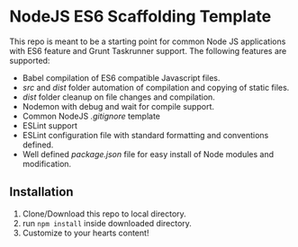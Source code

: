 # NodeJS ES6 Scaffolding Template
This repo is meant to be a starting point for common Node JS applications with ES6 feature and Grunt Taskrunner support. The following features are supported:

*   Babel compilation of ES6 compatible Javascript files.
*   _src_ and _dist_ folder automation of compilation and copying of
    static files.
*   _dist_ folder cleanup on file changes and compilation.
*   Nodemon with debug and wait for compile support.
*   Common NodeJS _.gitignore_ template
*   ESLint support
*   ESLint configuration file with standard formatting and conventions
    defined.
*   Well defined _package.json_ file for easy install of Node modules
    and modification.

## Installation
1. Clone/Download this repo to local directory.
2. run `npm install` inside downloaded directory.
3. Customize to your hearts content!
